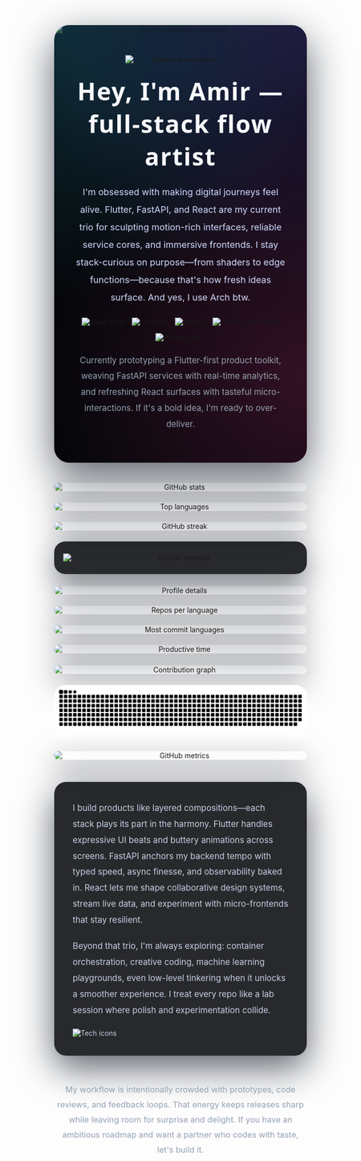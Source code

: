 <div align="center" style="position:relative; overflow:hidden; border-radius:30px; padding:60px 38px; max-width:1120px; margin:0 auto 40px; box-shadow:0 28px 80px rgba(8,15,30,0.65); background:radial-gradient(circle at 0% 0%, rgba(47,219,255,0.18), transparent 55%), radial-gradient(circle at 100% 0%, rgba(127,90,240,0.22), transparent 55%), radial-gradient(circle at 100% 80%, rgba(255,66,158,0.18), transparent 60%), #05060a;">
  <img src="https://raw.githubusercontent.com/andreasbm/readme/master/assets/cover/cover4.gif" alt="Aurora gradient animation" style="position:absolute; inset:0; width:100%; height:100%; object-fit:cover; opacity:0.55; filter:blur(1px);" />
  <div style="position:relative; z-index:2; display:grid; gap:22px; justify-items:center;">
    <img src="https://raw.githubusercontent.com/andreasbm/readme/master/assets/lines/colored.png" alt="Vivid line animation" style="width:220px; max-width:60%; filter:drop-shadow(0 12px 45px rgba(44,182,246,0.4));" />
    <h1 style="margin:0; font-family:'Space Grotesk', 'Segoe UI', sans-serif; font-size:3rem; letter-spacing:0.04em; color:#f8f9ff;">Hey, I'm Amir — full-stack flow artist</h1>
    <p style="max-width:760px; margin:0; font-family:'Inter', sans-serif; font-size:1.12rem; line-height:1.95; color:#d2dcff;">
      I'm obsessed with making digital journeys feel alive. Flutter, FastAPI, and React are my current trio for sculpting motion-rich interfaces, reliable service cores, and immersive frontends. I stay stack-curious on purpose—from shaders to edge functions—because that's how fresh ideas surface. And yes, I use Arch btw.
    </p>
    <div style="display:flex; flex-wrap:wrap; gap:14px; justify-content:center; align-items:center;">
      <a href="mailto:amirbeigicontact@gmail.com" style="text-decoration:none;"><img src="https://img.shields.io/badge/Email-amirbeigicontact%40gmail.com-ff6b6b?style=for-the-badge&logo=gmail&logoColor=white" alt="Email Amir" /></a>
      <a href="https://www.linkedin.com/in/amir-beigi-code/" style="text-decoration:none;"><img src="https://img.shields.io/badge/LinkedIn-Amir%20Beigi-0A66C2?style=for-the-badge&logo=linkedin&logoColor=white" alt="LinkedIn" /></a>
      <a href="https://github.com/Amir-beigi-84" style="text-decoration:none;"><img src="https://img.shields.io/badge/GitHub-Amir--beigi--84-181717?style=for-the-badge&logo=github&logoColor=white" alt="GitHub" /></a>
      <img src="https://img.shields.io/badge/Arch%20Linux-1793D1?style=for-the-badge&logo=archlinux&logoColor=white" alt="Arch Linux badge" />
      <img src="https://komarev.com/ghpvc/?username=Amir-beigi-84&style=for-the-badge&color=7f5af0&label=PROFILE+VIEWS" alt="Profile views" />
    </div>
    <p style="max-width:720px; margin:0; font-family:'Inter', sans-serif; font-size:1.05rem; line-height:1.9; color:#94a1b2;">
      Currently prototyping a Flutter-first product toolkit, weaving FastAPI services with real-time analytics, and refreshing React surfaces with tasteful micro-interactions. If it's a bold idea, I'm ready to over-deliver.
    </p>
  </div>
</div>

<div align="center" style="max-width:1120px; margin:0 auto 44px; display:grid; gap:24px; font-family:'Inter', sans-serif;">
  <div style="display:grid; gap:22px; grid-template-columns:repeat(auto-fit, minmax(260px, 1fr));">
    <img src="https://github-readme-stats.vercel.app/api?username=Amir-beigi-84&show_icons=true&hide_border=true&bg_color=05060a&title_color=7f5af0&text_color=d2dcff&icon_color=2cb6f6" alt="GitHub stats" style="border-radius:22px; box-shadow:0 18px 55px rgba(8,15,30,0.55);" />
    <img src="https://github-readme-stats.vercel.app/api/top-langs/?username=Amir-beigi-84&layout=compact&hide_border=true&bg_color=05060a&title_color=7f5af0&text_color=d2dcff" alt="Top languages" style="border-radius:22px; box-shadow:0 18px 55px rgba(8,15,30,0.55);" />
    <img src="https://streak-stats.demolab.com?user=Amir-beigi-84&theme=transparent&hide_border=true&dates=94a1b2&ring=7f5af0&fire=2cb6f6&currStreakLabel=f8f9ff" alt="GitHub streak" style="border-radius:22px; box-shadow:0 18px 55px rgba(8,15,30,0.55);" />
    <img src="https://github-profile-trophy.vercel.app/?username=Amir-beigi-84&theme=algolia&no-bg=true&no-frame=true&row=1&column=6" alt="GitHub trophies" style="border-radius:22px; background:rgba(5,6,10,0.85); padding:24px 18px; box-shadow:0 18px 55px rgba(8,15,30,0.55);" />
  </div>
  <div style="display:grid; gap:22px; grid-template-columns:repeat(auto-fit, minmax(320px, 1fr));">
    <img src="https://github-profile-summary-cards.vercel.app/api/cards/profile-details?username=Amir-beigi-84&theme=github_dark" alt="Profile details" style="border-radius:22px; box-shadow:0 18px 55px rgba(8,15,30,0.55);" />
    <img src="https://github-profile-summary-cards.vercel.app/api/cards/repos-per-language?username=Amir-beigi-84&theme=github_dark" alt="Repos per language" style="border-radius:22px; box-shadow:0 18px 55px rgba(8,15,30,0.55);" />
    <img src="https://github-profile-summary-cards.vercel.app/api/cards/most-commit-language?username=Amir-beigi-84&theme=github_dark" alt="Most commit languages" style="border-radius:22px; box-shadow:0 18px 55px rgba(8,15,30,0.55);" />
    <img src="https://github-profile-summary-cards.vercel.app/api/cards/productive-time?username=Amir-beigi-84&theme=github_dark&utcOffset=3.5" alt="Productive time" style="border-radius:22px; box-shadow:0 18px 55px rgba(8,15,30,0.55);" />
  </div>
  <div style="display:grid; gap:22px;">
    <img src="https://github-readme-activity-graph.vercel.app/graph?username=Amir-beigi-84&bg_color=05060a&color=7f5af0&line=2cb6f6&point=f8f9ff&area=true&hide_border=true" alt="Contribution graph" style="border-radius:22px; box-shadow:0 18px 55px rgba(8,15,30,0.55);" />
    <img src="https://raw.githubusercontent.com/Platane/snk/output/github-contribution-grid-snake-dark.svg" alt="GitHub contribution snake" style="border-radius:22px;" />
    <img src="https://metrics.lecoq.io/Amir-beigi-84?template=classic&base.header=0&base.community=0&base.repositories=0&base.metadata=0&isocalendar=1&languages=1&achievements=1&isocalendar.duration=full-year&languages.limit=8&languages.sections=most-used&languages.colors=7f5af0:2cb6f6:ff429e&languages.threshold=0%25&config.timezone=Asia%2FTehran" alt="GitHub metrics" style="border-radius:22px; box-shadow:0 18px 55px rgba(8,15,30,0.55);" />
  </div>
</div>

<div align="center" style="max-width:1080px; margin:0 auto 52px; font-family:'Inter', sans-serif; color:#c5d1e3; display:grid; gap:26px;">
  <div style="background:rgba(5,6,10,0.86); border:1px solid rgba(148,161,178,0.22); border-radius:24px; padding:36px; box-shadow:0 24px 70px rgba(8,15,30,0.65); text-align:left; display:grid; gap:20px;">
    <p style="margin:0; font-size:1.05rem; line-height:1.9;">
      I build products like layered compositions—each stack plays its part in the harmony. Flutter handles expressive UI beats and buttery animations across screens. FastAPI anchors my backend tempo with typed speed, async finesse, and observability baked in. React lets me shape collaborative design systems, stream live data, and experiment with micro-frontends that stay resilient.
    </p>
    <p style="margin:0; font-size:1.05rem; line-height:1.9;">
      Beyond that trio, I'm always exploring: container orchestration, creative coding, machine learning playgrounds, even low-level tinkering when it unlocks a smoother experience. I treat every repo like a lab session where polish and experimentation collide.
    </p>
    <div style="display:flex; flex-wrap:wrap; gap:16px; align-items:center;">
      <img src="https://skillicons.dev/icons?i=flutter,dart,fastapi,python,react,ts,tailwind,nextjs,postgres,redis,linux,figma,cloudflare,docker,kubernetes" alt="Tech icons" style="max-width:100%;" />
    </div>
  </div>
</div>

<div align="center" style="max-width:820px; margin:0 auto 48px; font-family:'Inter', sans-serif; color:#94a1b2; font-size:1.02rem; line-height:1.85;">
  <p>
    My workflow is intentionally crowded with prototypes, code reviews, and feedback loops. That energy keeps releases sharp while leaving room for surprise and delight. If you have an ambitious roadmap and want a partner who codes with taste, let's build it.
  </p>
</div>
